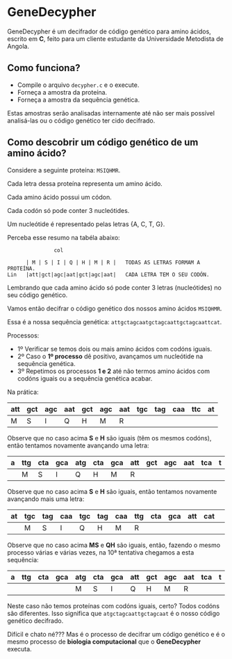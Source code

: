 # GeneDecypher

GeneDecypher é um decifrador de código genético para amino ácidos, escrito em **C**, feito para um cliente estudante da Universidade Metodista de Angola.

## Como funciona?

- Compile o arquivo `decypher.c` e o execute.
- Forneça a amostra da proteína.
- Forneça a amostra da sequência genética.

Estas amostras serão analisadas internamente até não ser mais possível analisá-las ou o código genético ter cido decifrado.

## Como descobrir um código genético de um amino ácido?

Considere a seguinte proteína: `MSIQHMR`.

Cada letra dessa proteína representa um amino ácido.

Cada amino ácido possui um códon.

Cada codón só pode conter 3 nucleótides.

Um nucleótide é representado pelas letras {A, C, T, G}.

Perceba esse resumo na tabéla abaixo:

                   col

          | M | S | I | Q | H | M | R |   TODAS AS LETRAS FORMAM A PROTEÍNA.
    Lin   |att|gct|agc|aat|gct|agc|aat|   CADA LETRA TEM O SEU CODÓN.

Lembrando que cada amino ácido só pode conter 3 letras (nucleótides) no seu código genético.

Vamos então decifrar o código genético dos nossos amino ácidos `MSIQHMR`.

Essa é a nossa sequência genética: `attgctagcaatgctagcaattgctagcaattcat`.

Processos:

* 1º Verificar se temos dois ou mais amino ácidos com codóns iguais.
* 2º Caso o **1º processo** dê positivo, avançamos um nucleótide na sequência genética.
* 3º Repetimos os processos **1 e 2** até não termos amino ácidos com codóns iguais ou a sequência genética acabar.

Na prática:

|att|gct|agc|aat|gct|agc|aat|tgc|tag|caa|ttc|at |
|---|---|---|---|---|---|---|---|---|---|---|---|
|M  |S  |I  |Q  |H  |M  |R  |   |   |   |   |   |

Observe que no caso acima **S** e **H** são iguais (têm os mesmos codóns), então tentamos novamente avançando uma letra:

|a|ttg|cta|gca|atg|cta|gca|att|gct|agc|aat|tca|t  |
|-|---|---|---|---|---|---|---|---|---|---|---|---|
| |M  |S  |I  |Q  |H  |M  |R  |   |   |   |   |   |

Observe que no caso acima **S** e **H** são iguais, então tentamos novamente avançando mais uma letra:

|at|tgc|tag|caa|tgc|tag|caa|ttg|cta|gca|att|cat|   |
|--|---|---|---|---|---|---|---|---|---|---|---|---|
|  |M  |S  |I  |Q  |H  |M  |R  |   |   |   |   |   |

Observe que no caso acima **MS** e **QH** são iguais, então, fazendo o mesmo processo várias e várias vezes, na 10ª tentativa chegamos a esta sequência:

|a|ttg|cta|gca|atg|cta|gca|att|gct|agc|aat|tca|t|
|-|---|---|---|---|---|---|---|---|---|---|---|-|
| |   |   |   |M  |S  |I  |Q  |H  |M  |R  |   | |

Neste caso não temos proteínas com codóns iguais, certo? Todos codóns são diferentes. Isso significa que `atgctagcaattgctagcaat` é o nosso código genético decifrado.

Difícil e chato né??? Mas é o processo de decifrar um código genético e é o mesmo processo de **biologia computacional** que o **GeneDecypher** executa.
